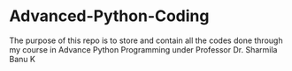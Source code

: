 # Advanced-Python-Coding
The purpose of this repo is to store and contain all the codes done through my course in Advance Python Programming under Professor Dr. Sharmila Banu K

